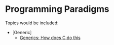 # Programming Paradigms

Topics would be included:

* [Generic]
  * [Generics: How does C do this](pd_g_c.md)


